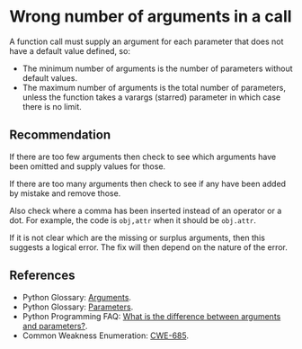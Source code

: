 # Wrong number of arguments in a call
A function call must supply an argument for each parameter that does not have a default value defined, so:

* The minimum number of arguments is the number of parameters without default values.
* The maximum number of arguments is the total number of parameters, unless the function takes a varargs (starred) parameter in which case there is no limit.

## Recommendation
If there are too few arguments then check to see which arguments have been omitted and supply values for those.

If there are too many arguments then check to see if any have been added by mistake and remove those.

Also check where a comma has been inserted instead of an operator or a dot. For example, the code is `obj,attr` when it should be `obj.attr`.

If it is not clear which are the missing or surplus arguments, then this suggests a logical error. The fix will then depend on the nature of the error.


## References
* Python Glossary: [Arguments](https://docs.python.org/2/glossary.html#term-argument).
* Python Glossary: [Parameters](https://docs.python.org/glossary.html#term-parameter).
* Python Programming FAQ: [ What is the difference between arguments and parameters?](https://docs.python.org/2/faq/programming.html#faq-argument-vs-parameter).
* Common Weakness Enumeration: [CWE-685](https://cwe.mitre.org/data/definitions/685.html).
